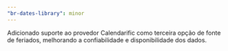 ```yaml
---
"br-dates-library": minor
---
```


Adicionado suporte ao provedor Calendarific como terceira opção de fonte de feriados, melhorando a confiabilidade e disponibilidade dos dados.

